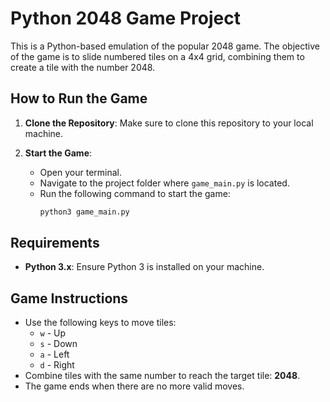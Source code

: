 # Python 2048 Game Project

This is a Python-based emulation of the popular 2048 game. The objective of the game is to slide numbered tiles on a 4x4 grid, combining them to create a tile with the number 2048.

## How to Run the Game

1. **Clone the Repository**:
   Make sure to clone this repository to your local machine.

2. **Start the Game**:
   - Open your terminal.
   - Navigate to the project folder where `game_main.py` is located.
   - Run the following command to start the game:
     ```bash
     python3 game_main.py
     ```

## Requirements

- **Python 3.x**: Ensure Python 3 is installed on your machine.

## Game Instructions

- Use the following keys to move tiles:
  - `w` - Up
  - `s` - Down
  - `a` - Left
  - `d` - Right
- Combine tiles with the same number to reach the target tile: **2048**.
- The game ends when there are no more valid moves.




